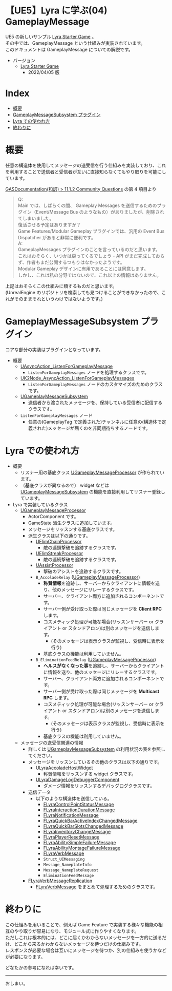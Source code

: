 # 【UE5】Lyra に学ぶ(04) GameplayMessage <!-- omit in toc -->

UE5 の新しいサンプル [Lyra Starter Game] 。  
その中では、GameplayMessage という仕組みが実装されています。  
このドキュメントは GameplayMessage についての解説です。  

* バージョン
	* [Lyra Starter Game]
		* 2022/04/05 版

# Index <!-- omit in toc -->

- [概要](#概要)
- [GameplayMessageSubsystem プラグイン](#gameplaymessagesubsystem-プラグイン)
- [Lyra での使われ方](#lyra-での使われ方)
- [終わりに](#終わりに)


# 概要

任意の構造体を使用してメッセージの送受信を行う仕組みを実装しており、これを利用することで送信者と受信者が互いに直接知らなくてもやり取りを可能にしています。

[GASDocumentation(和訳) > 11.1.2 Community Questions] の第 4 項目より
> Q:  
> Main では、しばらくの間、 Gameplay Messages を送信するためのプラグイン（Event/Message Bus のようなもの）がありましたが、削除されてしまいました。  
> 復活させる予定はありますか？  
> Game Features/Modular Gameplay プラグインでは、汎用の Event Bus Dispatcher があると非常に便利です。  
> A:  
> GameplayMessages プラグインのことを言っているのだと思います。  
> これはおそらく、いつかは戻ってくるでしょう - API がまだ完成しておらず、作者もまだ公開するつもりはなかったようです。  
> Modular Gameplay デザインに有用であることには同意します。  
> しかし、これは私の分野ではないので、これ以上の情報はありません。  

上記はおそらくこの仕組みに類するものだと思います。  
(UnrealEngine のリポジトリを検索しても見つけることができなかったので、これがそのままそれというわけではないようです。)

# GameplayMessageSubsystem プラグイン

コアな部分の実装はプラグインとなっています。

* 概要
	* [UAsyncAction_ListenForGameplayMessage]
		* `ListenForGameplayMessages` ノードを処理するクラスです。
	* [UK2Node_AsyncAction_ListenForGameplayMessages]
		* `ListenForGameplayMessages` ノードのカスタマイズのためのクラスです。
	* [UGameplayMessageSubsystem]
		* 送信者から渡されたメッセージを、保持している受信者に配信するクラスです。
	* `ListenForGameplayMessages` ノード
		* 任意の(GameplayTag で定義された)チャンネルに任意の(構造体で定義された)メッセージが届くのを非同期待ちするノードです。

# Lyra での使われ方

* 概要
	* リスナー用の基底クラス [UGameplayMessageProcessor] が作られています。
	* （基底クラスが異なるので） widget などは [UGameplayMessageSubsystem] の機能を直接利用してリスナー登録しています。
* Lyra で実装しているクラス
	* [UGameplayMessageProcessor]
		* ActorComponent です。
		* GameState 派生クラスに追加しています。
		* メッセージをリッスンする基底クラスです。
		* 派生クラスは以下の通りです。
			* [UElimChainProcessor]
				* 敵の連鎖撃破を追跡するクラスです。
			* [UElimStreakProcessor]
				* 敵の連続撃破を追跡するクラスです。
			* [UAssistProcessor]
				* 撃破のアシストを追跡するクラスです。
			* `B_AccoladeRelay` ([UGameplayMessageProcessor])
				* **称賛情報**を追跡し、サーバーからクライアントに情報を送り、他のメッセージにリレーするクラスです。
				* サーバー、クライアント両方に追加されるコンポーネントです。
				* サーバー側が受け取った際は同じメッセージを **Client RPC** します。
				* コスメティック処理が可能な場合(リッスンサーバー or クライアント or スタンドアロン)は別のメッセージを送信します。
					* (そのメッセージは表示クラスが監視し、受信時に表示を行う)
				* 基底クラスの機能は利用していません。
			* `B_EliminationFeedRelay` ([UGameplayMessageProcessor])
				* **ヘルスがなくなった事**を追跡し、サーバーからクライアントに情報を送り、他のメッセージにリレーするクラスです。
				* サーバー、クライアント両方に追加されるコンポーネントです。
				* サーバー側が受け取った際は同じメッセージを **Multicast RPC** します。
				* コスメティック処理が可能な場合(リッスンサーバー or クライアント or スタンドアロン)は別のメッセージを送信します。
					* (そのメッセージは表示クラスが監視し、受信時に表示を行う)
				* 基底クラスの機能は利用していません。
	* メッセージの送受信関連の情報
		* 詳しくは [UGameplayMessageSubsystem] の利用状況の表を参照してください。
		* メッセージをリッスンしているその他のクラスは以下の通りです。
			* [ULyraAccoladeHostWidget]
				* 称賛情報をリッスンする widget クラスです。
			* [ULyraDamageLogDebuggerComponent]
				* ダメージ情報をリッスンするデバッグログクラスです。
		* 送信データ
			* 以下のような構造体を送信している。
				* [FLyraControlPointStatusMessage]
				* [FLyraInteractionDurationMessage]
				* [FLyraNotificationMessage]
				* [FLyraQuickBarActiveIndexChangedMessage]
				* [FLyraQuickBarSlotsChangedMessage]
				* [FLyraInventoryChangeMessage]
				* [FLyraPlayerResetMessage]
				* [FLyraAbilitySimpleFailureMessage]
				* [FLyraAbilityMontageFailureMessage]
				* [FLyraVerbMessage]
				* `Struct_UIMessaging`
				* `Message_NameplateInfo`
				* `Message_NameplateRequest`
				* `EliminationFeedMessage`
		* [FLyraVerbMessageReplication]
			* [FLyraVerbMessage] をまとめて処理するためのクラスです。


# 終わりに

この仕組みを用いることで、例えば Game Feature で実装する様々な機能の相互のやり取りが容易になり、モジュール式に作りやすくなります。  
ただしこれは根本的には、どこに届くかわからないメッセージを一方的に送るだけ、どこから来るかわからないメッセージを待つだけの仕組みです。  
レスポンスが必要な場合は互いにメッセージを待つか、別の仕組みを使うかなどが必要になります。  

どなたかの参考になれば幸いです。

-----
おしまい。

<!--- ページ内のリンク --->

<!--- 自前の画像へのリンク --->

<!--- generated --->
[ULyraDamageLogDebuggerComponent]: CodeRefs/Lyra/Etc/ULyraDamageLogDebuggerComponent.md#ulyradamagelogdebuggercomponent
[ULyraAccoladeHostWidget]: CodeRefs/Lyra/GameplayMessageAccolade/ULyraAccoladeHostWidget.md#ulyraaccoladehostwidget
[UAssistProcessor]: CodeRefs/Lyra/GameplayMessageProcessor/UAssistProcessor.md#uassistprocessor
[UElimChainProcessor]: CodeRefs/Lyra/GameplayMessageProcessor/UElimChainProcessor.md#uelimchainprocessor
[UElimStreakProcessor]: CodeRefs/Lyra/GameplayMessageProcessor/UElimStreakProcessor.md#uelimstreakprocessor
[UGameplayMessageProcessor]: CodeRefs/Lyra/GameplayMessageProcessor/UGameplayMessageProcessor.md#ugameplaymessageprocessor
[FLyraAbilityMontageFailureMessage]: CodeRefs/Lyra/GameplayMessageProcessorStruct/FLyraAbilityMontageFailureMessage.md#flyraabilitymontagefailuremessage
[FLyraAbilitySimpleFailureMessage]: CodeRefs/Lyra/GameplayMessageProcessorStruct/FLyraAbilitySimpleFailureMessage.md#flyraabilitysimplefailuremessage
[FLyraControlPointStatusMessage]: CodeRefs/Lyra/GameplayMessageProcessorStruct/FLyraControlPointStatusMessage.md#flyracontrolpointstatusmessage
[FLyraInteractionDurationMessage]: CodeRefs/Lyra/GameplayMessageProcessorStruct/FLyraInteractionDurationMessage.md#flyrainteractiondurationmessage
[FLyraInventoryChangeMessage]: CodeRefs/Lyra/GameplayMessageProcessorStruct/FLyraInventoryChangeMessage.md#flyrainventorychangemessage
[FLyraNotificationMessage]: CodeRefs/Lyra/GameplayMessageProcessorStruct/FLyraNotificationMessage.md#flyranotificationmessage
[FLyraPlayerResetMessage]: CodeRefs/Lyra/GameplayMessageProcessorStruct/FLyraPlayerResetMessage.md#flyraplayerresetmessage
[FLyraQuickBarActiveIndexChangedMessage]: CodeRefs/Lyra/GameplayMessageProcessorStruct/FLyraQuickBarActiveIndexChangedMessage.md#flyraquickbaractiveindexchangedmessage
[FLyraQuickBarSlotsChangedMessage]: CodeRefs/Lyra/GameplayMessageProcessorStruct/FLyraQuickBarSlotsChangedMessage.md#flyraquickbarslotschangedmessage
[FLyraVerbMessage]: CodeRefs/Lyra/GameplayMessageProcessorStruct/FLyraVerbMessage.md#flyraverbmessage
[FLyraVerbMessageReplication]: CodeRefs/Lyra/GameplayMessageProcessorStruct/FLyraVerbMessageReplication.md#flyraverbmessagereplication
[UAsyncAction_ListenForGameplayMessage]: CodeRefs/Plugin/GameplayMessageSubsystem/UAsyncAction_ListenForGameplayMessage.md#uasyncaction_listenforgameplaymessage
[UGameplayMessageSubsystem]: CodeRefs/Plugin/GameplayMessageSubsystem/UGameplayMessageSubsystem.md#ugameplaymessagesubsystem
[UK2Node_AsyncAction_ListenForGameplayMessages]: CodeRefs/Plugin/GameplayMessageSubsystem/UK2Node_AsyncAction_ListenForGameplayMessages.md#uk2node_asyncaction_listenforgameplaymessages
[GASDocumentation(和訳) > 11.1.2 Community Questions]: https://github.com/sentyaanko/GASDocumentation/blob/lang-ja/README.jp.md#resources-daveratti-community2
[Lyra Starter Game]: https://www.unrealengine.com/marketplace/ja/product/lyra
